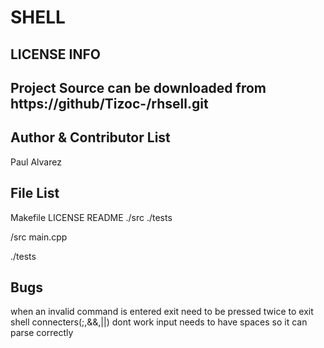 SHELL
===
LICENSE INFO
---
Project Source can be downloaded from https://github/Tizoc-/rhsell.git
----

Author & Contributor List
---------------
Paul Alvarez

File List
--------

Makefile
LICENSE
README
./src
./tests

/src
main.cpp

./tests


Bugs
---
when an invalid command is entered exit need to be pressed twice to exit shell
connecters(;,&&,||) dont work
input needs to have spaces so it can  parse correctly

